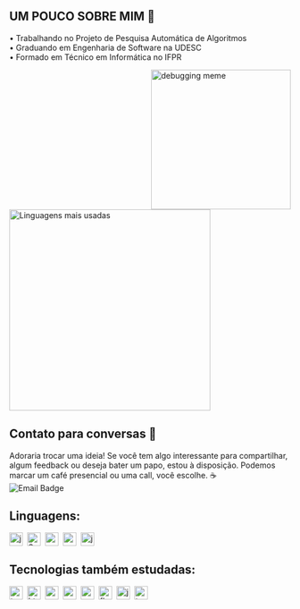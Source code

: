 
## UM POUCO SOBRE MIM 🪼


• Trabalhando no Projeto de Pesquisa Automática de Algoritmos <br>
• Graduando em Engenharia de Software na UDESC <br>
• Formado em Técnico em Informática no IFPR <br>

<!-- Meme à direita -->
<img align="right" src="https://2.bp.blogspot.com/-iMIxfkTwCj0/VEkiDqZaXDI/AAAAAAAAIlw/ADUeOlsh3ig/s1600/03.gif" width="250" alt="debugging meme" />

<!-- Card à esquerda -->
<img src="https://github-readme-stats.vercel.app/api/top-langs/?username=lucasgfn&layout=compact&theme=radical" alt="Linguagens mais usadas" width="360" />

<br clear="both"/>

## Contato para conversas 💬
Adoraria trocar uma ideia! Se você tem algo interessante para compartilhar, algum feedback ou deseja bater um papo, estou à disposição. Podemos marcar um café presencial ou uma call, você escolhe. ☕️ <br>
![Email Badge](https://img.shields.io/badge/Email-lucas.falcadenunes@gmail.com-lightgray?style=flat-square&logo=gmail&logoColor=white)

## Linguagens:
<div style="display: flex; flex-wrap: wrap; gap: 8px; align-items: center;">
  <img src="https://cdn.jsdelivr.net/gh/devicons/devicon/icons/java/java-original.svg" style="height: 24px;" alt="java logo" />
  <img src="https://upload.wikimedia.org/wikipedia/commons/7/79/Spring_Boot.svg" style="height: 24px;" alt="Spring Boot logo" />
  <img src="https://cdn.jsdelivr.net/gh/devicons/devicon/icons/postgresql/postgresql-original.svg" style="height: 24px;" alt="postgresql logo" />
  <img src="https://cdn.jsdelivr.net/gh/devicons/devicon/icons/react/react-original.svg" style="height: 24px;" alt="react logo" />
  <img src="https://cdn.jsdelivr.net/gh/devicons/devicon/icons/javascript/javascript-original.svg" style="height: 24px;" alt="javascript logo" />


</div>

## Tecnologias também estudadas:
<div style="display: flex; flex-wrap: wrap; gap: 8px; align-items: center;">
  <img src="https://cdn.jsdelivr.net/gh/devicons/devicon/icons/typescript/typescript-original.svg" style="height: 24px;" alt="typescript logo" />
  <img src="https://cdn.jsdelivr.net/gh/devicons/devicon/icons/html5/html5-original.svg" style="height: 24px;" alt="html5 logo" />
  <img src="https://cdn.jsdelivr.net/gh/devicons/devicon/icons/css3/css3-original.svg" style="height: 24px;" alt="css3 logo" />
  <img src="https://cdn.jsdelivr.net/gh/devicons/devicon/icons/mysql/mysql-original.svg" style="height: 24px;" alt="mysql logo" />
  <img src="https://cdn.jsdelivr.net/gh/devicons/devicon/icons/python/python-original.svg" style="height: 24px;" alt="python logo" />
  <img src="https://cdn.jsdelivr.net/gh/devicons/devicon/icons/flask/flask-original.svg" style="height: 24px;" alt="flask logo" />
  <img src="https://cdn.jsdelivr.net/gh/devicons/devicon/icons/jupyter/jupyter-original.svg" style="height: 24px;" alt="jupyter logo" />
  <img src="https://cdn.jsdelivr.net/gh/devicons/devicon/icons/tensorflow/tensorflow-original.svg" style="height: 24px;" alt="tensorflow logo" />
</div>




